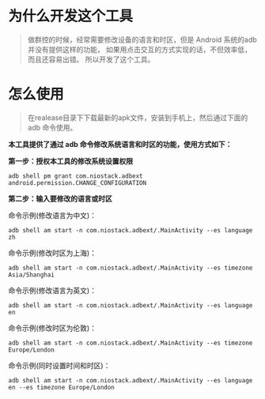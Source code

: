 # 为什么开发这个工具
> 做群控的时候，经常需要修改设备的语言和时区，但是 Android 系统的adb并没有提供这样的功能，
> 如果用点击交互的方式实现的话，不但效率低，而且还容易出错。
> 所以开发了这个工具。

# 怎么使用
> 在realease目录下下载最新的apk文件，安装到手机上，然后通过下面的adb 命令使用。

<p><b>本工具提供了通过 adb 命令修改系统语言和时区的功能，使用方式如下：</b></p>
<p><b>第一步：授权本工具的修改系统设置权限</b></p>
<p><code>adb shell pm grant com.niostack.adbext android.permission.CHANGE_CONFIGURATION</code></p>
<p><b>第二步：输入要修改的语言或时区</b></p>
命令示例(修改语言为中文)：
<p><code>adb shell am start -n com.niostack.adbext/.MainActivity --es language zh</code></p>
命令示例(修改时区为上海)：
<p><code>adb shell am start -n com.niostack.adbext/.MainActivity --es timezone Asia/Shanghai</code></p>
命令示例(修改语言为英文)：
<p><code>adb shell am start -n com.niostack.adbext/.MainActivity --es language en</code></p>
命令示例(修改时区为伦敦)：
<p><code>adb shell am start -n com.niostack.adbext/.MainActivity --es timezone Europe/London</code></p>
命令示例(同时设置时间和时区)：
<p><code>adb shell am start -n com.niostack.adbext/.MainActivity --es language en --es timezone Europe/London</code></p>